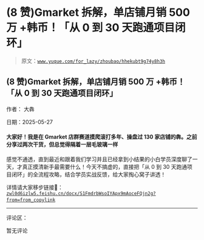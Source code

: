 # (8 赞)Gmarket 拆解，单店铺月销 500 万 +韩币！「从 0 到 30 天跑通项目闭环」

> 原文：[`www.yuque.com/for_lazy/zhoubao/hhekubt9g74y8h3h`](https://www.yuque.com/for_lazy/zhoubao/hhekubt9g74y8h3h)

## (8 赞)Gmarket 拆解，单店铺月销 500 万 +韩币！「从 0 到 30 天跑通项目闭环」

作者： 大犇

日期：2025-05-27

#### 大家好！我是在 Gmarket 店群赛道摸爬滚打多年、操盘过 130 家店铺的犇。之前分享过两次干货，但总觉得隔着一层毛玻璃一样

感觉不通透，直到最近和跟着我们学习并且已经拿到小结果的小白学员深度聊了一天，才真正摸清新手最需要什么！今天不搞虚的，直接把「从 0 到 30
天跑通项目闭环」的全流程攻略，结合学员实战反馈，给大家掏心窝子讲透！

详情请大家移步链接🔗：[`zwl0d6izlw5.feishu.cn/docx/S1FmdrbWsoIYApx9mAoceFQjn2g?from=from_copylink`](https://zwl0d6izlw5.feishu.cn/docx/S1FmdrbWsoIYApx9mAoceFQjn2g?from=from_copylink)﻿﻿﻿

* * *

评论区：

暂无评论